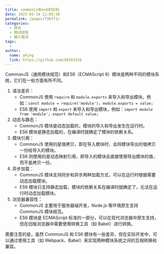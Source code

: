 ```yaml
---
title: commonjs和es6的区别
date: 2023-03-14 11:03:30
permalink: /pages/f3bff1/
categories:
  - 就业
  - 面试经验
  - 被人面试
tags:
  - 
author: 
  name: aXing
  link: https://github.com/08163356
---
```

CommonJS（通用模块规范）和ES6（ECMAScript 6）模块是两种不同的模块系统，它们在一些方面有所不同。

1. 语法差异：
   - CommonJS 使用 `require` 和 `module.exports` 来导入和导出模块，例如：`const module = require('module'); module.exports = value;`
   - ES6 使用 `import` 和 `export` 来导入和导出模块，例如：`import module from 'module'; export default value;`
2. 动态与静态：
   - CommonJS 模块是动态加载的，模块的导入和导出发生在运行时。
   - ES6 模块是静态加载的，在编译时就确定了模块的依赖关系。
3. 模块引用：
   - CommonJS 使用的是值拷贝，即在导入模块时，会将模块导出的值拷贝一份给导入的模块。
   - ES6 则使用的是动态映射引用，即导入的模块会直接使用导出模块的值，而不是拷贝一份。
4. 异步加载：
   - CommonJS 模块支持同步和异步两种加载方式，可以在运行时根据需要动态加载模块。
   - ES6 模块只支持静态加载，模块的依赖关系在编译时就确定了，无法在运行时动态加载模块。
5. 浏览器兼容性：
   - CommonJS 主要用于服务器端开发，Node.js 等环境原生支持 CommonJS 模块规范。
   - ES6 模块是 ECMAScript 标准的一部分，可以在现代浏览器中原生支持，但在旧版浏览器中需要使用转换工具（如 Babel）进行转换。

需要注意的是，虽然 CommonJS 和 ES6 模块有一些差异，但在实际开发中，可以通过使用工具（如 Webpack、Babel）来实现两种模块系统之间的互相转换和兼容。